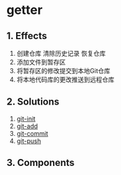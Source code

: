 # getter

## 1. **Effects**

1. 创建仓库 清除历史记录 恢复仓库
2. 添加文件到暂存区
3. 将暂存区的修改提交到本地Git仓库
4. 将本地代码库的更改推送到远程仓库

## 2. **Solutions**

1. [git-init][git-init]
2. [git-add][git-add]
3. [git-commit][git-commit]
4. [git-push][git-push]

## 3. **Components**

[git-add]: https://blog.csdn.net/qq_56599702/article/details/129758510
[git-init]: https://blog.csdn.net/qq_56599702/article/details/129758498
[git-commit]: https://blog.csdn.net/qq_56599702/article/details/129758565
[git-push]: https://blog.csdn.net/qq_56599702/article/details/129758576
